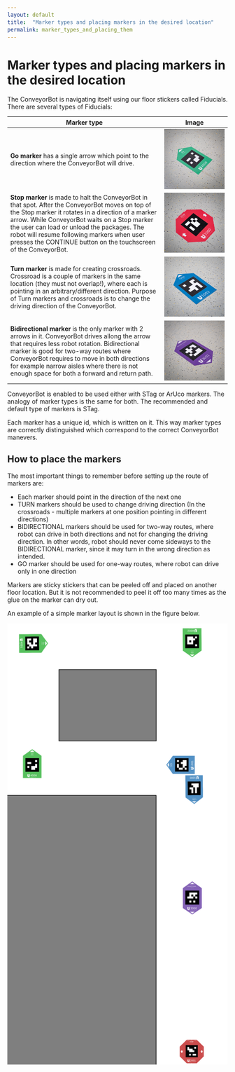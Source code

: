 ```yaml
---
layout: default
title:  "Marker types and placing markers in the desired location"
permalink: marker_types_and_placing_them
---
```


# Marker types and placing markers in the desired location


The ConveyorBot is navigating itself using our floor stickers called Fiducials. There are several types of Fiducials:

| Marker type        | Image           |
| ------------- |:-------------:|
|  **Go marker**  has a single arrow which point to the direction where the ConveyorBot will drive. | <img src="ConveyorBot/assets/go_marker.jpg" >  |
|  **Stop marker** is made to halt the ConveyorBot in that spot. After the ConveyorBot moves on top of the Stop marker it rotates in a direction of a marker arrow. While ConveyorBot waits on a Stop marker the user can load or unload the packages. The robot will resume following markers when user presses the CONTINUE button on the touchscreen of the ConveyorBot. | <img src="ConveyorBot/assets/stop_marker.jpg" >  |
|  **Turn marker** is made for creating crossroads. Crossroad is a couple of markers in the same location (they must not overlap!), where each is pointing in an arbitrary/different direction. Purpose of Turn markers and crossroads is to change the driving direction of the ConveyorBot. | <img src="ConveyorBot/assets/turn_marker.jpg" >  |
|  **Bidirectional marker** is the only marker with 2 arrows in it. ConveyorBot drives allong the arrow that requires less robot rotation. Bidirectional marker is good for two-way routes where ConveyorBot requires to move in both directions for example narrow aisles where there is not enough space for both a forward and return path. | <img src="ConveyorBot/assets/bidirectional_marker.jpg" >  |

ConveyorBot is enabled to be used either with STag or ArUco markers. The analogy of marker types is the same for both. The recommended and default type of markers is STag.

Each marker has a unique id, which is written on it. This way marker types are correctly distinguished which correspond to the correct ConveyorBot manevers.

## How to place the markers

The most important things to remember before setting up the route of markers are:
- Each marker should point in the direction of the next one
- TURN markers should be used to change driving direction (In the crossroads - multiple markers at one position pointing in different directions)
- BIDIRECTIONAL markers should be used for two-way routes, where robot can drive in both directions and not for changing the driving direction. In other words, robot should never come sideways to the BIDIRECTIONAL marker, since it may turn in the wrong direction as intended.
- GO marker should be used for one-way routes, where robot can drive only in one direction


Markers are sticky stickers that can be peeled off and placed on another floor location. But it is not recommended to peel it off too many times as the glue on the marker can dry out.

An example of a simple marker layout is shown in the figure below.

<img src="ConveyorBot/assets/Map_example1.png" >
